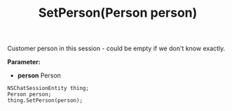 ﻿---
uid: crmscript_ref_NSChatSessionEntity_SetPerson
title: SetPerson(Person person)
intellisense: NSChatSessionEntity.SetPerson
keywords: NSChatSessionEntity, GetPerson
so.topic: reference
---

Customer person in this session - could be empty if we don't know exactly.

**Parameter:** 
 - **person** Person

```crmscript
NSChatSessionEntity thing;
Person person;
thing.SetPerson(person);
```

